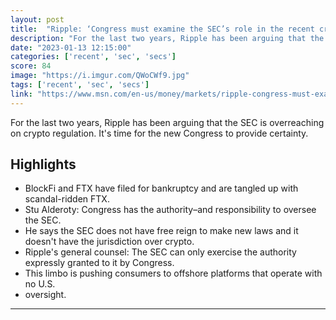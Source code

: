```yaml
---
layout: post
title:  "Ripple: ‘Congress must examine the SEC’s role in the recent crypto contagion’"
description: "For the last two years, Ripple has been arguing that the SEC is overreaching on crypto regulation. It's time for the new Congress to provide certainty."
date: "2023-01-13 12:15:00"
categories: ['recent', 'sec', 'secs']
score: 84
image: "https://i.imgur.com/QWoCWf9.jpg"
tags: ['recent', 'sec', 'secs']
link: "https://www.msn.com/en-us/money/markets/ripple-congress-must-examine-the-secs-role-in-the-recent-crypto-contagion/ar-AA16dIQ4"
---
```


For the last two years, Ripple has been arguing that the SEC is overreaching on crypto regulation. It's time for the new Congress to provide certainty.

## Highlights

- BlockFi and FTX have filed for bankruptcy and are tangled up with scandal-ridden FTX.
- Stu Alderoty: Congress has the authority–and responsibility to oversee the SEC.
- He says the SEC does not have free reign to make new laws and it doesn't have the jurisdiction over crypto.
- Ripple's general counsel: The SEC can only exercise the authority expressly granted to it by Congress.
- This limbo is pushing consumers to offshore platforms that operate with no U.S.
- oversight.

---
